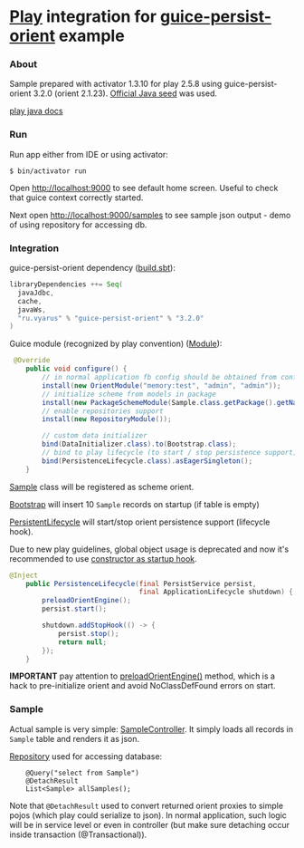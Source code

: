 # [Play](https://www.playframework.com/) integration for [guice-persist-orient](https://github.com/xvik/guice-persist-orient) example

### About

Sample prepared with activator 1.3.10 for play 2.5.8 using guice-persist-orient 3.2.0 (orient 2.1.23).
[Official Java seed](https://github.com/playframework/playframework/tree/master/templates/play-java) was used.

[play java docs](https://www.playframework.com/documentation/2.5.x/JavaHome)

### Run

Run app either from IDE or using activator:

```
$ bin/activator run
```

Open [http://localhost:9000](http://localhost:9000) to see default home screen. Useful to check that guice context correctly started.

Next open [http://localhost:9000/samples](http://localhost:9000/samples) to see sample json output - demo of using repository for accessing db.

### Integration

guice-persist-orient dependency ([build.sbt](build.sbt)):

```scala
libraryDependencies ++= Seq(
  javaJdbc,
  cache,
  javaWs,
  "ru.vyarus" % "guice-persist-orient" % "3.2.0"
)
```

Guice module (recognized by play convention) ([Module](app/Module.java)):

```java
 @Override
    public void configure() {
        // in normal application fb config should be obtained from configuration
        install(new OrientModule("memory:test", "admin", "admin"));
        // initialize scheme from models in package
        install(new PackageSchemeModule(Sample.class.getPackage().getName()));
        // enable repositories support
        install(new RepositoryModule());

        // custom data initializer
        bind(DataInitializer.class).to(Bootstrap.class);
        // bind to play lifecycle (to start / stop persistence support)
        bind(PersistenceLifecycle.class).asEagerSingleton();
    }
```

[Sample](app/model/Sample.java) class will be registered as scheme orient.

[Bootstrap](app/Bootstrap.java) will insert 10 `Sample` records on startup (if table is empty)

[PersistentLifecycle](app/PersistentLifecycle) will start/stop orient persistence support (lifecycle hook).

Due to new play guidelines, global object usage is deprecated and now it's recommended to use 
[constructor as startup hook](https://www.playframework.com/documentation/2.5.x/GlobalSettings#Java).

```java
@Inject
    public PersistenceLifecycle(final PersistService persist,
                                final ApplicationLifecycle shutdown) {
        preloadOrientEngine();
        persist.start();

        shutdown.addStopHook(() -> {
            persist.stop();
            return null;
        });
    }
```

**IMPORTANT** pay attention to [preloadOrientEngine()](app/PersistenceLifecycle.java#L30) method, which is a hack to pre-initialize orient
and avoid NoClassDefFound errors on start.

### Sample

Actual sample is very simple: [SampleController](app/constrollers/SampleController.java). It simply loads all records in `Sample` table and renders it as json.

[Repository](app/repositories/SampleRepository.java) used for accessing database:

```
    @Query("select from Sample")
    @DetachResult
    List<Sample> allSamples();
```

Note that `@DetachResult` used to convert returned orient proxies to simple pojos (which play could serialize to json).
In normal application, such logic will be in service level or even in controller (but make sure detaching occur inside transaction (@Transactional)).
